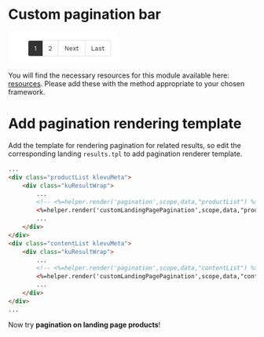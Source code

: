 # Custom pagination bar

![custom-pagination-bar](/modules/custom-pagination/images/image001.png)

You will find the necessary resources for this module available here:
[resources](/modules/custom-pagination/resources). Please add these with the
method appropriate to your chosen framework. 

# Add pagination rendering template

Add the template for rendering pagination for related results,
so edit the corresponding landing `results.tpl` to add pagination renderer template.

```html
...
<div class="productList klevuMeta">
    <div class="kuResultWrap">
        ...
        <!-- <%=helper.render('pagination',scope,data,"productList") %> -->
        <%=helper.render('customLandingPagePagination',scope,data,"productList") %>
        ...
    </div>
</div>
<div class="contentList klevuMeta">
    <div class="kuResultWrap">
        ...
        <!-- <%=helper.render('pagination',scope,data,"contentList") %> -->
        <%=helper.render('customLandingPagePagination',scope,data,"contentList") %>
        ...
    </div>
</div>
...
```

Now try **pagination on landing page products**!